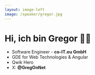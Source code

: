 ```yaml
---
layout: image-left
image: /speaker/gregor.jpg
---
```


# Hi, ich bin Gregor 👋🏻

- Software Engineer - **co-IT.eu GmbH**
- GDE for Web Technologies & Angular
- Qwik Hero
- X: <span class="text-gradient">**@GregOnNet**</span>
